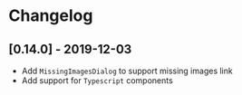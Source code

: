 # Changelog
## [0.14.0] - 2019-12-03
- Add `MissingImagesDialog` to support missing images link
- Add support for `Typescript` components
